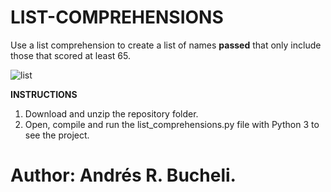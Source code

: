 # LIST-COMPREHENSIONS

Use a list comprehension to create a list of names <strong>passed</strong> that only include those that scored at least 65.

![list](https://github.com/anferebu/LIST-COMPREHENSIONS/blob/master/list_comprehensions.jpg)

<strong>INSTRUCTIONS</strong>

1. Download and unzip the repository folder.
2. Open, compile and run the list_comprehensions.py file with Python 3 to see the project.

# Author: Andrés R. Bucheli.
